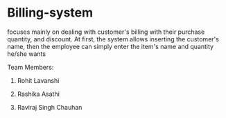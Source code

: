 # Billing-system
focuses mainly on dealing with customer's billing with their purchase quantity, and discount. At first, the system allows inserting the customer's name, then the employee can simply enter the item's name and quantity he/she wants

Team Members:

1. Rohit Lavanshi

2. Rashika Asathi

3. Raviraj Singh Chauhan
